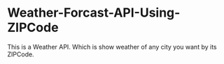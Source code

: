 # Weather-Forcast-API-Using-ZIPCode

This is a Weather API. Which is show weather of any city you want by its ZIPCode.
